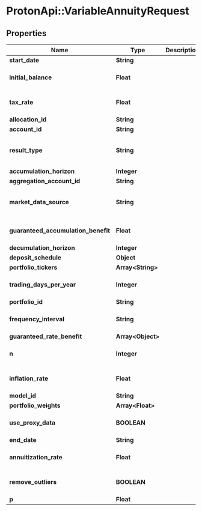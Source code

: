 # ProtonApi::VariableAnnuityRequest

## Properties
Name | Type | Description | Notes
------------ | ------------- | ------------- | -------------
**start_date** | **String** |  | [optional] 
**initial_balance** | **Float** |  | [optional] [default to 0.0]
**tax_rate** | **Float** |  | [optional] [default to 0.0]
**allocation_id** | **String** |  | [optional] 
**account_id** | **String** |  | [optional] 
**result_type** | **String** |  | [optional] [default to &#39;median&#39;]
**accumulation_horizon** | **Integer** |  | 
**aggregation_account_id** | **String** |  | [optional] 
**market_data_source** | **String** |  | [optional] [default to &#39;nucleus&#39;]
**guaranteed_accumulation_benefit** | **Float** |  | [optional] [default to 0.0]
**decumulation_horizon** | **Integer** |  | 
**deposit_schedule** | **Object** |  | [optional] 
**portfolio_tickers** | **Array&lt;String&gt;** |  | [optional] 
**trading_days_per_year** | **Integer** |  | [optional] [default to 252]
**portfolio_id** | **String** |  | [optional] 
**frequency_interval** | **String** |  | [optional] [default to &#39;year&#39;]
**guaranteed_rate_benefit** | **Array&lt;Object&gt;** |  | [optional] 
**n** | **Integer** |  | [optional] [default to 1000]
**inflation_rate** | **Float** |  | [optional] [default to 0.0]
**model_id** | **String** |  | [optional] 
**portfolio_weights** | **Array&lt;Float&gt;** |  | [optional] 
**use_proxy_data** | **BOOLEAN** |  | [optional] [default to false]
**end_date** | **String** |  | [optional] 
**annuitization_rate** | **Float** |  | [optional] [default to 0.0]
**remove_outliers** | **BOOLEAN** |  | [optional] [default to false]
**p** | **Float** |  | [optional] 


